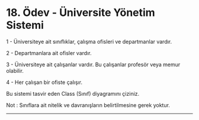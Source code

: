 # 18. Ödev - Üniversite Yönetim Sistemi

1 - Üniversiteye ait sınıflıklar, çalışma ofisleri ve departmanlar vardır.  

2 - Departmanlara ait ofisler vardır.  

3 - Üniversiteye ait çalışanlar vardır. Bu çalışanlar profesör veya memur olabilir.  

4 - Her çalışan bir ofiste çalışır.  

Bu sistemi tasvir eden Class (Sınıf) diyagramını çiziniz.  

Not : Sınıflara ait nitelik ve davranışların belirtilmesine gerek yoktur.  

-----
